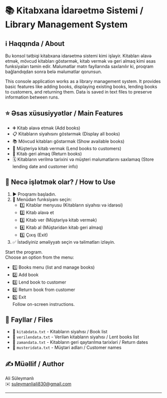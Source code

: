 # 📚 Kitabxana İdarəetmə Sistemi / Library Management System

## ℹ️ Haqqında / About

Bu konsol tətbiqi kitabxana idarəetmə sistemi kimi işləyir. Kitabları əlavə etmək, mövcud kitabları göstərmək, kitab vermək və geri almaq kimi əsas funksiyaları təmin edir. Məlumatlar mətn fayllarında saxlanılır ki, proqram bağlandıqdan sonra belə məlumatlar qorunsun.

This console application works as a library management system. It provides basic features like adding books, displaying existing books, lending books to customers, and returning them. Data is saved in text files to preserve information between runs.

## ⭐ Əsas xüsusiyyətlər / Main Features

- ➕ Kitab əlavə etmək (Add books)  
- 📋 Kitabların siyahısını göstərmək (Display all books)  
- 📚 Mövcud kitabları göstərmək (Show available books)  
- 🤝 Müşteriyə kitab vermək (Lend books to customers)  
- 🔄 Kitab geri almaq (Return books)  
- 🗓️ Kitabların verilmə tarixini və müşteri məlumatlarını saxlamaq (Store lending date and customer info)

## 🚀 Necə işlətmək olar? / How to Use

1. ▶️ Proqramı başladın.  
2. 📝 Menüdən funksiyanı seçin:  
   - 1️⃣ Kitablar menyusu (Kitabların siyahısı və idarəsi)  
   - 2️⃣ Kitab əlavə et  
   - 3️⃣ Kitab ver (Müştəriyə kitab vermək)  
   - 4️⃣ Kitab al (Müştəridən kitab geri almaq)  
   - 5️⃣ Çıxış (Exit)  
3. ✅ İstədiyiniz əməliyyatı seçin və təlimatları izləyin.

Start the program.  
Choose an option from the menu:  
- 1️⃣ Books menu (list and manage books)  
- 2️⃣ Add book  
- 3️⃣ Lend book to customer  
- 4️⃣ Return book from customer  
- 5️⃣ Exit  
Follow on-screen instructions.

## 📁 Fayllar / Files

- 📄 `kitabdata.txt` - Kitabların siyahısı / Book list  
- 📄 `verilendata.txt` - Verilən kitabların siyahısı / Lent books list  
- 📄 `zamandata.txt` - Kitabların geri qaytarılma tarixləri / Return dates  
- 📄 `musteridata.txt` - Müştəri adları / Customer names

## ✍️ Müəllif / Author

Ali Süleymanlı  
✉️ suleymanliali830@gmail.com

---
